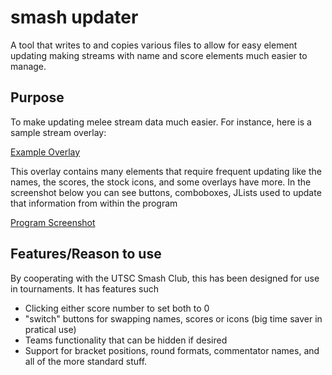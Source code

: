 # smash updater
A tool that writes to and copies various files to allow for easy element
updating making streams with name and score elements much easier to manage.

## Purpose

To make updating melee stream data much easier. For instance, here is a sample
stream overlay:

[Example Overlay](https://raw.githubusercontent.com/wiki/JSpeedie/smash-updater/images/ExampleOverlay.png)

This overlay contains many elements that require frequent updating like the
names, the scores, the stock icons, and some overlays have more. In the
screenshot below you can see buttons, comboboxes, JLists used to update
that information from within the program

[Program Screenshot](https://raw.githubusercontent.com/wiki/JSpeedie/smash-updater/images/SmashUpdater.png)

## Features/Reason to use

By cooperating with the UTSC Smash Club, this has been designed for use
in tournaments. It has features such

* Clicking either score number to set both to 0
* "switch" buttons for swapping names, scores or icons (big time saver
in pratical use)
* Teams functionality that can be hidden if desired
* Support for bracket positions, round formats, commentator names, and all
of the more standard stuff.
